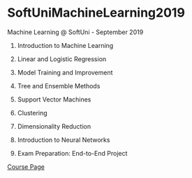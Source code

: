 # SoftUniMachineLearning2019
Machine Learning @ SoftUni - September 2019

1. Introduction to Machine Learning

2. Linear and Logistic Regression

3. Model Training and Improvement

4. Tree and Ensemble Methods

5. Support Vector Machines

6. Clustering

7. Dimensionality Reduction

8. Introduction to Neural Networks

9. Exam Preparation: End-to-End Project

[Course Page](https://softuni.bg/trainings/2317/machine-learning-september-2019)
